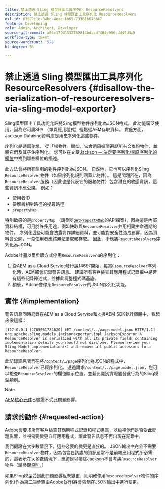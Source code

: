 ```yaml
---
title: 禁止透過 Sling 模型匯出工具序列化 ResourceResolvers
description: 禁止透過 Sling 模型匯出工具序列化 ResourceResolvers
exl-id: 63972c1e-04bd-4eae-bb65-73361b676687
feature: Developing
role: Admin, Architect, Developer
source-git-commit: a64c17943332782814bdacd7484e056cd445d3a9
workflow-type: tm+mt
source-wordcount: '526'
ht-degree: 5%

---
```


# 禁止透過 Sling 模型匯出工具序列化 ResourceResolvers {#disallow-the-serialization-of-resourceresolvers-via-sling-model-exporter}

Sling模型匯出工具功能允許將Sling模型物件序列化為JSON格式。 此功能廣泛使用，因為它可讓SPA （單頁應用程式）輕鬆從AEM存取資料。 實施方面，Jackson Databind資料庫是用來序列化這些物件。

序列化是遞回作業。 從「根物件」開始，它會遞回循環遍歷所有合格的物件，並將它們及其子件序列化。 您可以在文章[Jackson — 決定要序列化/還原序列化的欄位](https://www.baeldung.com/jackson-field-serializable-deserializable-or-not)中找到哪些欄位的描述。

此方法會將所有型別的物件序列化為JSON。 自然地，它也可以序列化Sling `ResourceResolver`物件（如果序列化規則涵蓋此物件）。 這是問題所在，因為`ResourceResolver`服務（因此也是代表它的服務物件）包含潛在的敏感資訊，這些資訊不應公開。 例如：

* 使用者ID
* 要解析相對路徑的搜尋路徑
* `propertyMap`

特別敏感的是`propertyMap` （請參閱[`getPropertyMap`](https://sling.apache.org/apidocs/sling12/org/apache/sling/api/resource/ResourceResolver.html#getPropertyMap--)的API檔案），因為這是內部資料結構，可用於許多用途，例如快取與`ResourceResolver`共用相同生命週期的物件。 序列化這些可能會洩露實作詳細資料，並可能對安全性造成影響，因為資料會公開，一般使用者應該無法讀取和存取。 因此，不應將`ResourceResolvers`序列化為JSON。

Adobe計畫以兩步驟方式停用`ResourceResolvers`的序列化：

1. 從AEM as a Cloud Service發行說14697開始，每當`ResourceResolver`序列化時，AEM都會記錄警告訊息。 建議所有客戶檢查其應用程式記錄檔中是否有這些記錄陳述式，並據此調整程式碼基底。
1. 稍後，Adobe會停用`ResourceResolver`的JSON序列化功能。

## 實作 {#implementation}

警告訊息同時記錄在AEM as a Cloud Service和本機AEM SDK執行個體中，看起來像這樣：

```text
[127.0.0.1 [1705061734620] GET /content/../page.model.json HTTP/1.1] org.apache.sling.models.jacksonexporter.impl.JacksonExporter A ResourceResolver is serialized with all its private fields containing implementation details you should not disclose. Please review your Sling Model implementation(s) and remove all public accessors to a ResourceResolver.
```

此記錄訊息表示在將`/content/…/page`序列化為JSON的程式中，`ResourceResolver`已經序列化。 透過請求`/content/../page.model.json`，您可以檢查`ResourceResolver`的欄位顯示位置，並藉此識別實際觸發此行為的Sling模型類別。


>[!NOTE]
>
>[AEM核心元件](https://experienceleague.adobe.com/zh-hant/docs/experience-manager-core-components/using/introduction)已驗證不受此問題影響。

## 請求的動作 {#requested-action}

Adobe會要求所有客戶檢查其應用程式記錄和程式碼庫，以檢視他們是否受此問題影響，並視需要變更自訂應用程式，讓此警告訊息不再出現在記錄中。

我們假設在大多數情況下，這些必要的變更是直接的。 JSON輸出中完全不需要`ResourceResolver`物件，因為包含在該處的資訊通常不是前端應用程式所必需的，這表示在大多數情況下，應該足以排除Jackson不會考慮`ResourceResolver`物件（請參閱[規則。](https://www.baeldung.com/jackson-field-serializable-deserializable-or-not)）

如果Sling模型受到此問題影響但未變更，則明確停用`ResourceResolver`物件的序列化(作為第二個步驟由Adobe執行)將會強制在JSON輸出中進行變更。
